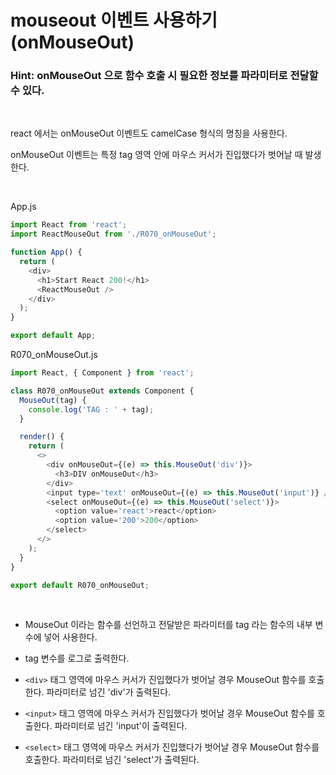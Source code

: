 # mouseout 이벤트 사용하기(onMouseOut)

### Hint: onMouseOut 으로 함수 호출 시 필요한 정보를 파라미터로 전달할 수 있다.

<br>

react 에서는 onMouseOut 이벤트도 camelCase 형식의 명칭을 사용한다.

onMouseOut 이벤트는 특정 tag 영역 안에 마우스 커서가 진입했다가 벗어날 때 발생한다.

<br>

App.js

```js
import React from 'react';
import ReactMouseOut from './R070_onMouseOut';

function App() {
  return (
    <div>
      <h1>Start React 200!</h1>
      <ReactMouseOut />
    </div>
  );
}

export default App;
```

R070_onMouseOut.js

```js
import React, { Component } from 'react';

class R070_onMouseOut extends Component {
  MouseOut(tag) {
    console.log('TAG : ' + tag);
  }

  render() {
    return (
      <>
        <div onMouseOut={(e) => this.MouseOut('div')}>
          <h3>DIV onMouseOut</h3>
        </div>
        <input type='text' onMouseOut={(e) => this.MouseOut('input')} />
        <select onMouseOut={(e) => this.MouseOut('select')}>
          <option value='react'>react</option>
          <option value='200'>200</option>
        </select>
      </>
    );
  }
}

export default R070_onMouseOut;
```

<br>

- MouseOut 이라는 함수를 선언하고 전달받은 파라미터를 tag 라는 함수의 내부 변수에 넣어 사용한다.

- tag 변수를 로그로 출력한다.

- `<div>` 태그 영역에 마우스 커서가 진입했다가 벗어날 경우 MouseOut 함수를 호출한다. 파라미터로 넘긴 'div'가 출력된다.

- `<input>` 태그 영역에 마우스 커서가 진입했다가 벗어날 경우 MouseOut 함수를 호출한다. 파라미터로 넘긴 'input'이 출력된다.

- `<select>` 태그 영역에 마우스 커서가 진입했다가 벗어날 경우 MouseOut 함수를 호출한다. 파라미터로 넘긴 'select'가 출력된다.
